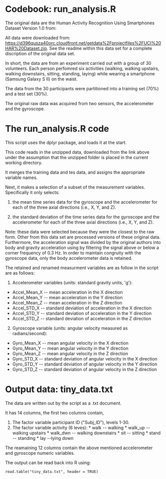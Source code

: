 # Codebook: run_analysis.R

The original data are the Human Activity Recognition Using Smartphones Dataset Version 1.0 from:

All data were downloaded from: https://d396qusza40orc.cloudfront.net/getdata%2Fprojectfiles%2FUCI%20HAR%20Dataset.zip. See the readme within this data set for a complete discription of the original data set.

In short, the data are from an experiment carried out with a group of 30 volunteers. Each person perfomred six activities (walking, walking upstairs, walking downstairs, sitting, standing, laying) while wearing a smartphone (Samsung Galaxy S II) on the waist.

The data from the 30 participants were partitioned into a training set (70%) and a test set (30%).

The original raw data was acquired from two sensors, the accelerometer and the gyroscope. 

# The run_analysis.R code

This script uses the dplyr package, and loads it at the start.

This code reads in the unzipped data, downloaded from the link above under the assumption that the unzipped folder is placed in the current working directory.

It merges the training data and tes data, and assigns the appropriate variable names.

Next, it makes a selection of a subset of the measurement variables. Specifically it only selects:

1. the mean time series data for the gyroscope and the accelerometer for each of the three axial directions (i.e., X, Y, and Z).  

2. the standard deviation of the time series data for the gyroscope and the accelerometer for each of the three axial directions (i.e., X, Y, and Z). 

Note: these data were selected because they were the closest to the raw form. Other from this data set are processed versions of these original data. Furthermore, the acceleration signal was divided by the original authors into body and gravity acceleration using by filtering the signal above or below a corner frequency of 0.3 Hz. In order to maintain congruity with the gyroscope data, only the body accelerometer data is retained.

The retained and renamed measurment variables are as follow in the script are as follows:

1. Accelerometer variables (units: standard gravity units, 'g'):
  
  * Accel_Mean_X -- mean acceleration in the X direction
  * Accel_Mean_Y -- mean acceleration in the Y direction
  * Accel_Mean_Z -- mean acceleration in the Z direction
  * Accel_STD_X -- standard deviation of acceleration in the X  	direction
  * Accel_STD_Y -- standard deviation of acceleration in the Y  	direction
  * Accel_STD_Z -- standard deviation of acceleration in the Z  	direction

2. Gyroscope variable (units: angular velocity measured as radians/second):
 
  * Gyro_Mean_X -- mean angular velocity in the X direction
  * Gyro_Mean_Y -- mean angular velocity in the Y direction
  * Gyro_Mean_Z -- mean angular velocity in the Z direction
  * Gyro_STD_X -- standard deviation of angular velocity in the X  	direction
  * Gyro_STD_Y -- standard deviation of angular velocity in the Y  	direction
  * Gyro_STD_Z -- standard deviation of angular velocity in the Z  	direction

# Output data: tiny_data.txt

The data are written out by the script as a .txt document.

It has 14 columns, the first two columns contain,
  1. The factor variable participant ID ("Subj_ID"), levels  1-30. 
  2. The factor variable activity (6 leves):
    * walk -- walking
    * walk_up -- walking upstairs
    * walk_dwn -- walking downstairs
    * sit -- sitting
    * stand -- standing
    * lay --lying down

The reamaining 12 columns contain the above mentioned accelerometer and gyroscope numeric variables.

The output can be read back into R using:

`read.table("tiny_data.txt", header = TRUE)`


 
